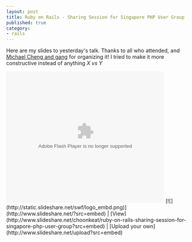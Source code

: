 ```yaml
---
layout: post
title: Ruby on Rails - Sharing Session for Singapore PHP User Group
published: true
category:
- rails
---
```

Here are my slides to yesterday's talk. Thanks to all who attended, and [Michael Cheng and gang](http://www.php.com.sg/) for organizing it! I tried to make it more constructive instead of anything _X vs Y_

<object width="425" height="355" style="margin: 0px;"><param name="movie" value="http://static.slideshare.net/swf/ssplayer2.swf?doc=phprails-1207761675206726-8">
<param name="allowFullScreen" value="true">
<param name="allowScriptAccess" value="always">
<embed width="425" height="355" src="http://static.slideshare.net/swf/ssplayer2.swf?doc=phprails-1207761675206726-8" type="application/x-shockwave-flash" allowscriptaccess="always" allowfullscreen="true"></embed></object>
[![](http://static.slideshare.net/swf/logo_embd.png)](http://www.slideshare.net/?src=embed) | [View](http://www.slideshare.net/choonkeat/ruby-on-rails-sharing-session-for-singapore-php-user-group?src=embed) | [Upload your own](http://www.slideshare.net/upload?src=embed)

